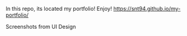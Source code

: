 In this repo, its located my portfolio! Enjoy!
https://snt94.github.io/my-portfolio/

<bold>Screenshots from UI Design</bold>
